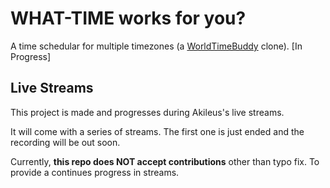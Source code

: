 # **WHAT-TIME** works for you?

A time schedular for multiple timezones (a [WorldTimeBuddy](https://www.worldtimebuddy.com/) clone). [In Progress]

## Live Streams

This project is made and progresses during Akileus's live streams.

It will come with a series of streams. The first one is just ended and the recording will be out soon.

Currently, **this repo does NOT accept contributions** other than typo fix. To provide a continues progress in streams.
